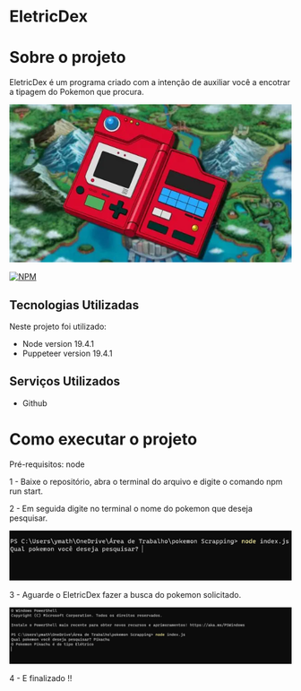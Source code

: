 # EletricDex

# Sobre o projeto 
EletricDex é um programa criado com a intenção de auxiliar você a encotrar a tipagem do Pokemon que procura.

![Logo of the project](https://raw.githubusercontent.com/yanmathzz/EletricDex/main/img/pokedex.webp)

[![NPM](https://img.shields.io/badge/license-MIT-green)](https://github.com/yanmathzz/pokemon-Scrapping/blob/master/LICENCE)

## Tecnologias Utilizadas
Neste projeto foi utilizado:

- Node version 19.4.1
- Puppeteer version  19.4.1

## Serviços Utilizados

- Github

# Como executar o projeto 
Pré-requisitos: node

1 - Baixe o repositório, abra o terminal do arquivo e digite o comando npm run start.

2 - Em seguida digite no terminal o nome do pokemon que deseja pesquisar.

![img](https://github.com/yanmathzz/EletricDex/blob/main/img/Pergunta.png?raw=true)

3 - Aguarde o EletricDex fazer a busca do pokemon solicitado.

![img](https://github.com/yanmathzz/EletricDex/blob/main/img/Resultados.png?raw=true)

4 - E finalizado !!
